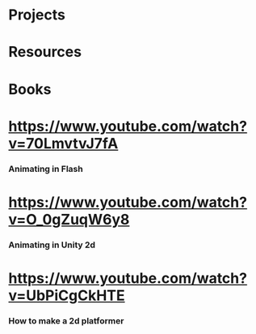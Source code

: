 # Projects
# Resources
# Books
# https://www.youtube.com/watch?v=70LmvtvJ7fA
### Animating in Flash
# https://www.youtube.com/watch?v=O_0gZuqW6y8
### Animating in Unity 2d
# https://www.youtube.com/watch?v=UbPiCgCkHTE
### How to make a 2d platformer 
